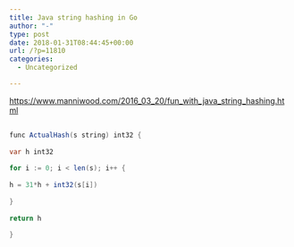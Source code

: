 ```yaml
---
title: Java string hashing in Go
author: "-"
type: post
date: 2018-01-31T08:44:45+00:00
url: /?p=11810
categories:
  - Uncategorized

---
```

https://www.manniwood.com/2016_03_20/fun_with_java_string_hashing.html

```java
  
func ActualHash(s string) int32 {
      
var h int32
      
for i := 0; i < len(s); i++ {
          
h = 31*h + int32(s[i])
      
}
      
return h
  
}
  
```